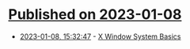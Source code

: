 # [Published on 2023-01-08](index.md)

* [2023-01-08, 15:32:47](https://lobste.rs/s/p72tzs/x_window_system_basics) - [X Window System Basics](https://magcius.github.io/xplain/article/x-basics.html)
